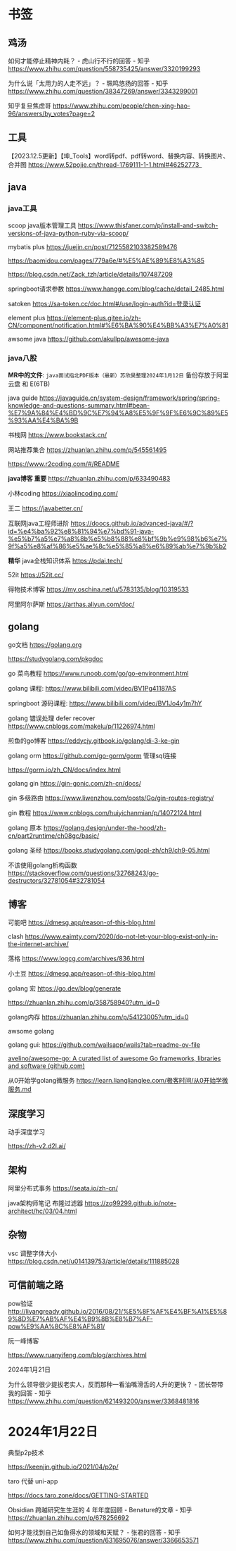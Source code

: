 # 书签

## 鸡汤

如何才能停止精神内耗？ - 虎山行不行的回答 - 知乎
<https://www.zhihu.com/question/558735425/answer/3320199293>

为什么说「太用力的人走不远」？ - 珮鸣悠扬的回答 - 知乎
<https://www.zhihu.com/question/38347269/answer/3343299001>

知乎复旦焦虑哥
<https://www.zhihu.com/people/chen-xing-hao-96/answers/by_votes?page=2>

## 工具

【2023.12.5更新】【坤_Tools】word转pdf、pdf转word、替换内容、转换图片、合并图
<https://www.52pojie.cn/thread-1769111-1-1.html#46252773>_

## java

### java工具

scoop java版本管理工具
<https://www.thisfaner.com/p/install-and-switch-versions-of-java-python-ruby-via-scoop/>

mybatis plus
<https://juejin.cn/post/7125582103382589476>

<https://baomidou.com/pages/779a6e/#%E5%AE%89%E8%A3%85>

<https://blog.csdn.net/Zack_tzh/article/details/107487209>

springboot请求参数
<https://www.hangge.com/blog/cache/detail_2485.html>

satoken
<https://sa-token.cc/doc.html#/use/login-auth?id=登录认证>

element plus
<https://element-plus.gitee.io/zh-CN/component/notification.html#%E6%BA%90%E4%BB%A3%E7%A0%81>

awsome java <https://github.com/akullpp/awesome-java>

### java八股

**MR中的文件**: `java面试指北PDF版本（最新）苏欣昊整理2024年1月12日`
备份存放于阿里云盘 和 E(6TB)

java guide
<https://javaguide.cn/system-design/framework/spring/spring-knowledge-and-questions-summary.html#bean-%E7%9A%84%E4%BD%9C%E7%94%A8%E5%9F%9F%E6%9C%89%E5%93%AA%E4%BA%9B>

书栈网
<https://www.bookstack.cn/>

网站推荐集合
<https://zhuanlan.zhihu.com/p/545561495>

<https://www.r2coding.com/#/README>

 **java博客 重要** <https://zhuanlan.zhihu.com/p/633490483>

小林coding
<https://xiaolincoding.com/>

王二
<https://javabetter.cn/>

互联网java工程师进阶
<https://doocs.github.io/advanced-java/#/?id=%e4%ba%92%e8%81%94%e7%bd%91-java-%e5%b7%a5%e7%a8%8b%e5%b8%88%e8%bf%9b%e9%98%b6%e7%9f%a5%e8%af%86%e5%ae%8c%e5%85%a8%e6%89%ab%e7%9b%b2>

**精华** java全栈知识体系
<https://pdai.tech/>

52it
<https://52it.cc/>

得物技术博客
<https://my.oschina.net/u/5783135/blog/10319533>

阿里阿尔萨斯
<https://arthas.aliyun.com/doc/>

## golang

go文档 <https://golang.org>

<https://studygolang.com/pkgdoc>

go 菜鸟教程 <https://www.runoob.com/go/go-environment.html>

golang 课程: <https://www.bilibili.com/video/BV1Pg41187AS>

springboot 源码课程: <https://www.bilibili.com/video/BV1Jo4y1m7hY>

golang 错误处理 defer recover <https://www.cnblogs.com/makelu/p/11226974.html>

煎鱼的go博客 <https://eddycjy.gitbook.io/golang/di-3-ke-gin>

golang orm <https://github.com/go-gorm/gorm> 管理sql连接

<https://gorm.io/zh_CN/docs/index.html>

golang gin <https://gin-gonic.com/zh-cn/docs/>

gin 多级路由 <https://www.liwenzhou.com/posts/Go/gin-routes-registry/>

gin 教程 <https://www.cnblogs.com/huiyichanmian/p/14072124.html>

golang 原本 <https://golang.design/under-the-hood/zh-cn/part2runtime/ch08gc/basic/>

golang 圣经 <https://books.studygolang.com/gopl-zh/ch9/ch9-05.html>

不该使用golang析构函数 <https://stackoverflow.com/questions/32768243/go-destructors/32781054#32781054>

## 博客

可能吧 <https://dmesg.app/reason-of-this-blog.html>

clash <https://www.eaimty.com/2020/do-not-let-your-blog-exist-only-in-the-internet-archive/>

落格 <https://www.logcg.com/archives/836.html>

小土豆 <https://dmesg.app/reason-of-this-blog.html>

golang 宏 <https://go.dev/blog/generate>

<https://zhuanlan.zhihu.com/p/358758940?utm_id=0>

golang内存 <https://zhuanlan.zhihu.com/p/54123005?utm_id=0>

awsome golang

golang gui: <https://github.com/wailsapp/wails?tab=readme-ov-file>

[avelino/awesome-go: A curated list of awesome Go frameworks, libraries and software (github.com)](https://github.com/avelino/awesome-go)

从0开始学golang微服务 <https://learn.lianglianglee.com/极客时间/从0开始学微服务.md>

## 深度学习

动手深度学习

<https://zh-v2.d2l.ai/>

## 架构

阿里分布式事务
<https://seata.io/zh-cn/>

java架构师笔记 布隆过滤器
<https://zq99299.github.io/note-architect/hc/03/04.html>

## 杂物

vsc 调整字体大小 <https://blog.csdn.net/u014139753/article/details/111885028>


## 可信前端之路

pow验证 http://liyangready.github.io/2016/08/21/%E5%8F%AF%E4%BF%A1%E5%89%8D%E7%AB%AF%E4%B9%8B%E8%B7%AF-pow%E9%AA%8C%E8%AF%81/

阮一峰博客

https://www.ruanyifeng.com/blog/archives.html

2024年1月21日

为什么领导很少提拔老实人，反而那种一看油嘴滑舌的人升的更快？ - 团长带带我的回答 - 知乎
https://www.zhihu.com/question/621493200/answer/3368481816

# 2024年1月22日

典型p2p技术

https://keenjin.github.io/2021/04/p2p/

taro 代替 uni-app

https://docs.taro.zone/docs/GETTING-STARTED

Obsidian 跨越研究生生涯的 4 年年度回顾 - Benature的文章 - 知乎
https://zhuanlan.zhihu.com/p/678256692

如何才能找到自己如鱼得水的领域和天赋？ - 张君的回答 - 知乎
https://www.zhihu.com/question/631695076/answer/3366653571


